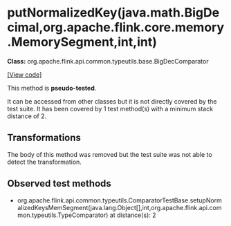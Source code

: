# putNormalizedKey(java.math.BigDecimal,org.apache.flink.core.memory.MemorySegment,int,int)

**Class:** org.apache.flink.api.common.typeutils.base.BigDecComparator

[[View code]](https://github.com/apache/flink/blob/740f711c4ec9c4b7cdefd01c9f64857c345a68a1/flink-core/src/main/java//org/apache/flink/api/common/typeutils/base/BigDecComparator.java#L78)

This method is **pseudo-tested**.


It can be accessed from other classes but it is not directly covered by the test suite. 
It has been covered by 1 test method(s) with a minimum stack distance of 2.

## Transformations

The body of this method was removed but the test suite was not able to detect the transformation.



## Observed test methods

* org.apache.flink.api.common.typeutils.ComparatorTestBase.setupNormalizedKeysMemSegment(java.lang.Object[],int,org.apache.flink.api.common.typeutils.TypeComparator) at distance(s): 2

